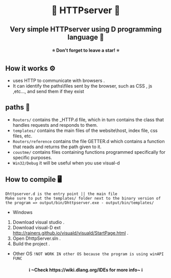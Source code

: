 <h1 align="center">💠 HTTPserver 💠</h1>
<h2 align="center">Very simple HTTPserver using D programming language 💠</h2>
<h4 align="center">⭐ Don't forget to leave a star! ⭐</h4>


## How it works ⚙️
* uses HTTP to communicate with browsers .
* It can identify the paths\\files sent by the browser, such as CSS , js ,etc..., and send them if they exist

## paths 📁
* `Routers/` contains the _HTTP.d file, which in turn contains the class that handles requests and responds to them.
* `templates/` contains the main files of the website\\host, index file, css files, etc.
* `Routers/reference` contains the file GETTER.d which contains a function that reads and returns the path given to it.
* `coustme/` contains files containing functions programmed specifically for specific purposes.
* `Win32/Debug` it will be useful when you use visual-d

## How to compile 🖥️
`Dhttpserver.d is the entry point || the main file`
<br>
`Make sure to put the templates/ folder next to the binary version of the program => output/bin/Dhttpserver.exe - output/bin/templates/`

* Windows
1. Download visual studio . 
2. Download visual-D ext http://rainers.github.io/visuald/visuald/StartPage.html .
3. Open DhttpServer.sln .
4. Build the project .
* Other OS
`!NOT WORK IN other OS because the program is using winAPI FUNC`


<h4 align="center">ℹ️ ~Check https://wiki.dlang.org/IDEs for more info~ ℹ️</h4>

